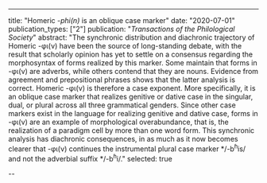 ---
title: "Homeric -*phi(n)* is an oblique case marker"
date: "2020-07-01"
publication_types: ["2"]
publication: "*Transactions of the Philological Society*"
abstract: "The synchronic distribution and diachronic trajectory of Homeric -φι(ν) have been the source of long-standing debate, with the result that scholarly opinion has yet to settle on a consensus regarding the morphosyntax of forms realized by this marker. Some maintain that forms in -φι(ν) are adverbs, while others contend that they are nouns. Evidence from agreement and prepositional phrases shows that the latter analysis is correct. Homeric -φι(ν) is therefore a case exponent. More specifically, it is an oblique case marker that realizes genitive or dative case in the singular, dual, or plural across all three grammatical genders. Since other case markers exist in the language for realizing genitive and dative case, forms in -φι(ν) are an example of morphological overabundance, that is, the realization of a paradigm cell by more than one word form. This synchronic analysis has diachronic consequences, in as much as it now becomes clearer that -φι(ν) continues the instrumental plural case marker */-b<sup>ɦ</sup>is/ and not the adverbial suffix */-b<sup>ɦ</sup>i/."
selected: true

--
